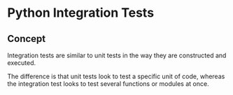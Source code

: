 # Python Integration Tests 

## Concept 

Integration tests are similar to unit tests in the way they are constructed and executed. 

The difference is that unit tests look to test a specific unit of code, whereas the integration test looks to test several functions or modules at once. 


